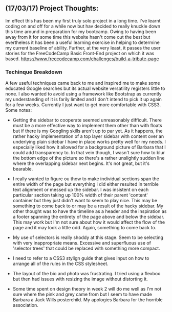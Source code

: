 <h2>(17/03/17) Project Thoughts: </h2>

Im effect this has been my first truly solo project in a long time. I've learnt coding on and off for a while now but hav decided to really knuckle down this time around in preparation for my bootcamp. Owing to having been away from it for some time this website hasn't come out the best but evertheless it has been a useful learning exercise in helping to determine my current baseline of ability. Further, at the very least, it passes the user stories for the FreeCodeCamp Basic Front-End project on which it was based. 
https://www.freecodecamp.com/challenges/build-a-tribute-page

<h3>Techinque Breakdown</h3>
A few useful techniques came back to me and inspired me to make some educated Google searches but its actual website versatility registers little to none. I also wanted to avoid using a framework like Bootstrap as currently my understanding of it is farily limited and I don't intend to pick it up again for a few weeks. Currently I just want to get more comfortable with CSS3. 
Some notes:

- Getting the sidebar to cooperate seemed unreasonably difficult. There must be a more effective way to implement them other than with floats but if there is my Googling skills aren't up to par yet. As it happens, the rather hacky implementation of a top layer sidebar with content over an underlying plain sidebar I have in place works pretty well for my needs. I especially liked how it allowed for a background picture of Barbara that I could add transparency to. In that vein though, I wasn't sure how to blur the bottom edge of the picture so there's a rather unslightly sudden line where the overlapping sidebar next begins. It's not great, but it's bearable. 

- I really wanted to figure ou thow to make individual sections span the entire width of the page but everything i did either resulted in terrible text alignment or messed up the sidebar. I was insistent on each particular section taking up 100% width of their parent 'content' container but they just didn't want to seem to play nice. This may be something to come back to or may be a result of the hacky sidebar. My other thought was to have the timeline as a header and the inspiration as a footer spanning the entirety of the page above and below the sidebar. This may work but I'm not sure about how it would affect the flow of the page and it may look a little odd. Again, something to come back to. 

- My use of selectors is really shoddy at this stage. Seem to be selecting with very inappropriate means. Excessive and superfluous use of 'selector trees' that could be replaced with something more compact.

- I need to refer to a CSS3 stylign guide that gives input on how to arrange all of the rules in the CSS stylesheet. 

- The layout of the bio and photo was frustrating. I tried using a flexbox but then had issues with resizing the image without distorting it. 

-  Some time spent on design theory in week 2 will do me well as I'm not sure where the pink and grey came from but I seem to have made Barbara a Jack Wills posterchild. My apologies Barbara for the horrible association. 
